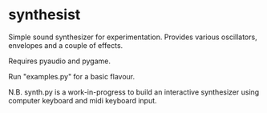 # synthesist

Simple sound synthesizer for experimentation.
Provides various oscillators, envelopes and a couple of effects.

Requires pyaudio and pygame.

Run "examples.py" for a basic flavour.

N.B. synth.py is a work-in-progress to build an interactive synthesizer using computer keyboard and midi keyboard input.
